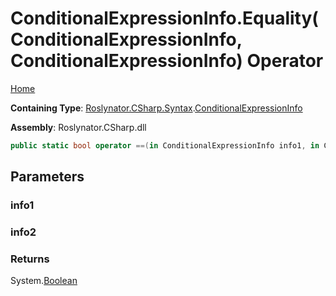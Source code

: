 # ConditionalExpressionInfo\.Equality\(ConditionalExpressionInfo, ConditionalExpressionInfo\) Operator

[Home](../../../../../README.md)

**Containing Type**: [Roslynator.CSharp.Syntax](../../README.md)\.[ConditionalExpressionInfo](../README.md)

**Assembly**: Roslynator\.CSharp\.dll

```csharp
public static bool operator ==(in ConditionalExpressionInfo info1, in ConditionalExpressionInfo info2)
```

## Parameters

### info1





### info2





### Returns

System\.[Boolean](https://docs.microsoft.com/en-us/dotnet/api/system.boolean)

